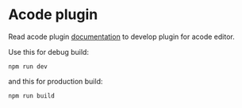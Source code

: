 # Acode plugin

Read acode plugin [documentation](https://acode.foxdebug.com/plugin-docs) to develop plugin for acode editor.

Use this for debug build:

```
npm run dev
```

and this for production build:

```
npm run build
```